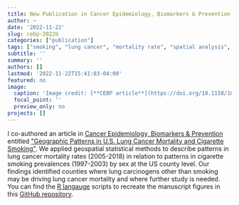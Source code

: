 ```yaml
---
title: New Publication in Cancer Epidemiology, Biomarkers & Prevention
author: ~
date: '2022-11-22'
slug: cebp-2022b
categories: ["publication"]
tags: ["smoking", "lung cancer", "mortality rate", "spatial analysis", "cluster detection"]
subtitle: ''
summary: ''
authors: []
lastmod: '2022-11-22T15:41:03-04:00'
featured: no
image:
  caption: 'Image credit: [**CEBP article**](https://doi.org/10.1158/1055-9965.EPI-22-0253)'
  focal_point: ''
  preview_only: no
projects: []
---
```


I co-authored an article in [Cancer Epidemiology, Biomarkers & Prevention](https://cebp.aacrjournals.org/) entitled ["Geographic Patterns in U.S. Lung Cancer Mortality and Cigarette Smoking"](https://doi.org/10.1158/1055-9965.EPI-22-0253). We applied geospatial statistical methods to describe patterns in lung cancer mortality rates (2005-2018) in relation to patterns in cigarette smoking prevalences (1997-2003) by sex at the US county level. Our findings identified counties where lung carcinogens other than smoking may be driving lung cancer mortality and where further study is needed. You can find the [R langauge](https://cran.r-project.org/) scripts to recreate the manuscript figures in this [GitHub repository](https://github.com/idblr/geo_US_lung_cancer_and_smoking).
